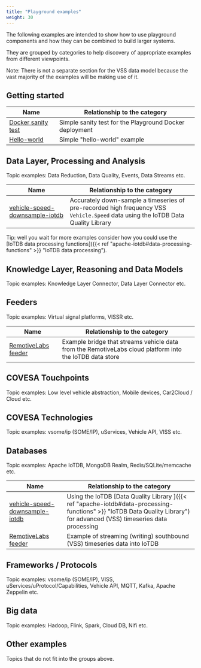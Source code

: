 ```yaml
---
title: "Playground examples"
weight: 30
---
```


The following examples are intended to show how to use playground components and how they can be combined to build larger systems.

They are grouped by categories to help discovery of appropriate examples from different viewpoints.

Note: There is not a separate section for the VSS data model because the vast majority of the examples will be making use of it.

## Getting started

| Name | Relationship to the category |
|------|-------------|
| [Docker sanity test](https://github.com/COVESA/cdsp/tree/main/docker#deploy-with-docker-compose) | Simple sanity test for the Playground Docker deployment |
| [Hello-world](https://github.com/COVESA/cdsp/tree/main/examples/cdsp-hello-world) | Simple "hello-world" example|

## Data Layer, Processing and Analysis
Topic examples: Data Reduction, Data Quality, Events, Data Streams etc.

| Name | Relationship to the category |
|------|-------------|
| [vehicle-speed-downsample-iotdb](https://github.com/COVESA/cdsp/tree/main/examples/vehicle-speed-downsample-iotdb) | Accurately down-sample a timeseries of pre-recorded high frequency VSS `Vehicle.Speed` data using the IoTDB Data Quality Library|

Tip: well you wait for more examples consider how you could use the [IoTDB data processing functions]({{< ref "apache-iotdb#data-processing-functions" >}} "IoTDB data processing").

## Knowledge Layer, Reasoning and Data Models
Topic examples: Knowledge Layer Connector, Data Layer Connector etc.

## Feeders
Topic examples: Virtual signal platforms, VISSR etc.

| Name | Relationship to the category |
|------|-------------|
| [RemotiveLabs feeder](https://github.com/COVESA/cdsp/tree/main/examples/remotivelabs-feeder) | Example bridge that streams vehicle data from the RemotiveLabs cloud platform into the IoTDB data store |


## COVESA Touchpoints
Topic examples: Low level vehicle abstraction, Mobile devices, Car2Cloud / Cloud etc. 

## COVESA Technologies
Topic examples: vsome/ip (SOME/IP), uServices, Vehicle API, VISS etc.

## Databases
Topic examples: Apache IoTDB, MongoDB Realm, Redis/SQLite/memcache etc.

 Name | Relationship to the category |
|------|-------------|
| [vehicle-speed-downsample-iotdb](https://github.com/COVESA/cdsp/tree/main/examples/vehicle-speed-downsample-iotdb) | Using the IoTDB [Data Quality Library ]({{< ref "apache-iotdb#data-processing-functions" >}} "IoTDB Data Quality Library") for advanced (VSS) timeseries data processing|
| [RemotiveLabs feeder](https://github.com/COVESA/cdsp/tree/main/examples/remotivelabs-feeder) | Example of streaming (writing) southbound (VSS) timeseries data into IoTDB|


## Frameworks / Protocols
Topic examples: vsome/ip (SOME/IP), VISS, uServices/uProtocol/Capabilities, Vehicle API, MQTT, Kafka, Apache Zeppelin etc.

## Big data
Topic examples: Hadoop, Flink, Spark, Cloud DB,  Nifi etc.

## Other examples
Topics that do not fit into the groups above.